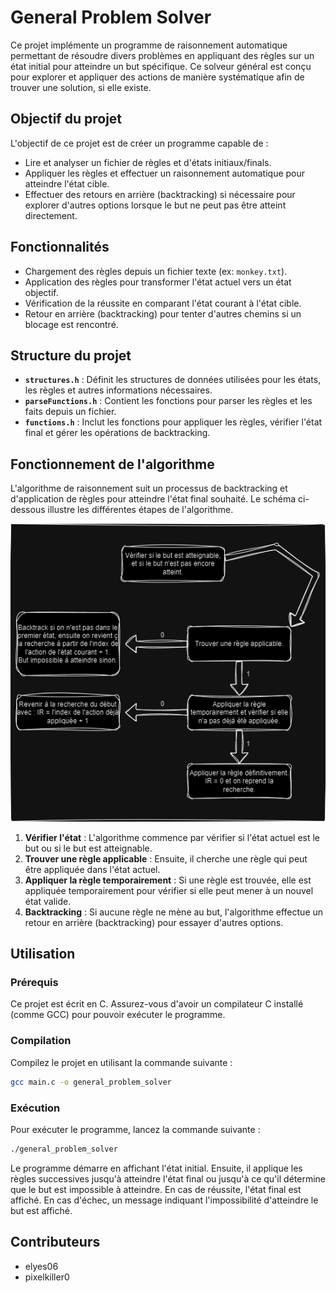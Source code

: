 # General Problem Solver

Ce projet implémente un programme de raisonnement automatique permettant de résoudre divers problèmes en appliquant des règles sur un état initial pour atteindre un but spécifique. Ce solveur général est conçu pour explorer et appliquer des actions de manière systématique afin de trouver une solution, si elle existe.

## Objectif du projet

L'objectif de ce projet est de créer un programme capable de :
- Lire et analyser un fichier de règles et d'états initiaux/finals.
- Appliquer les règles et effectuer un raisonnement automatique pour atteindre l'état cible.
- Effectuer des retours en arrière (backtracking) si nécessaire pour explorer d'autres options lorsque le but ne peut pas être atteint directement.

## Fonctionnalités

- Chargement des règles depuis un fichier texte (ex: `monkey.txt`).
- Application des règles pour transformer l'état actuel vers un état objectif.
- Vérification de la réussite en comparant l'état courant à l'état cible.
- Retour en arrière (backtracking) pour tenter d'autres chemins si un blocage est rencontré.

## Structure du projet

- **`structures.h`** : Définit les structures de données utilisées pour les états, les règles et autres informations nécessaires.
- **`parseFunctions.h`** : Contient les fonctions pour parser les règles et les faits depuis un fichier.
- **`functions.h`** : Inclut les fonctions pour appliquer les règles, vérifier l'état final et gérer les opérations de backtracking.

## Fonctionnement de l'algorithme

L'algorithme de raisonnement suit un processus de backtracking et d'application de règles pour atteindre l'état final souhaité. Le schéma ci-dessous illustre les différentes étapes de l'algorithme.

![Schéma de fonctionnement](./Algorithme_GPS.png)

1. **Vérifier l'état** : L'algorithme commence par vérifier si l'état actuel est le but ou si le but est atteignable.
2. **Trouver une règle applicable** : Ensuite, il cherche une règle qui peut être appliquée dans l'état actuel.
3. **Appliquer la règle temporairement** : Si une règle est trouvée, elle est appliquée temporairement pour vérifier si elle peut mener à un nouvel état valide.
4. **Backtracking** : Si aucune règle ne mène au but, l'algorithme effectue un retour en arrière (backtracking) pour essayer d'autres options.

## Utilisation

### Prérequis

Ce projet est écrit en C. Assurez-vous d'avoir un compilateur C installé (comme GCC) pour pouvoir exécuter le programme.

### Compilation

Compilez le projet en utilisant la commande suivante :
```bash
gcc main.c -o general_problem_solver
````
### Exécution

Pour exécuter le programme, lancez la commande suivante :
```bash
./general_problem_solver
````

Le programme démarre en affichant l'état initial. 
Ensuite, il applique les règles successives jusqu'à atteindre l'état final ou jusqu'à ce qu'il détermine que le but est impossible à atteindre. 
En cas de réussite, l'état final est affiché. 
En cas d'échec, un message indiquant l'impossibilité d'atteindre le but est affiché.

## Contributeurs
- elyes06
- pixelkiller0
